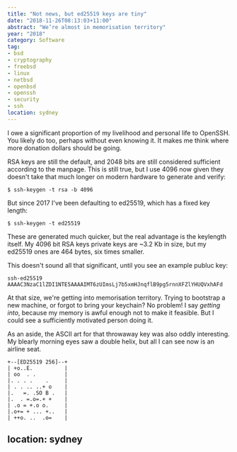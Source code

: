 ```yaml
---
title: "Not news, but ed25519 keys are tiny"
date: "2018-11-26T08:13:03+11:00"
abstract: "We’re almost in memorisation territory"
year: "2018"
category: Software
tag:
- bsd
- cryptography
- freebsd
- linux
- netbsd
- openbsd
- openssh
- security
- ssh
location: sydney
---
```

I owe a significant proportion of my livelihood and personal life to OpenSSH. You likely do too, perhaps without even knowing it. It makes me think where more donation dollars should be going.

RSA keys are still the default, and 2048 bits are still considered sufficient according to the manpage. This is still true, but I use 4096 now given they doesn't take that much longer on modern hardware to generate and verify:

    $ ssh-keygen -t rsa -b 4096

But since 2017 I've been defaulting to ed25519, which has a fixed key length:

    $ ssh-keygen -t ed25519

These are generated much quicker, but the real advantage is the keylength itself. My 4096 bit RSA keys private keys are ~3.2 Kb in size, but my ed25519 ones are 464 bytes, six times smaller.

This doesn't sound all that significant, until you see an example publuc key:

    ssh-ed25519 AAAAC3NzaC1lZDI1NTE5AAAAIMT6zUImsLj7b5xmHJnqflB9pg5rnnXFZlYHUQVxhAFd

At that size, we're getting into memorisation territory. Trying to bootstrap a new machine, or forgot to bring your keychain? No problem! I say *getting into*, because my memory is awful enough not to make it feasible. But I could see a sufficiently motivated person doing it.

As an aside, the ASCII art for that throwaway key was also oddly interesting. My blearly morning eyes saw a double helix, but all I can see now is an airline seat.

    +--[ED25519 256]--+
    | +o..E.          |
    | oo  . .         |
    |. . . .    .     |
    | . . .. ..+ o    |
    |.   =. .SO B .   |
    |.  . =.o=.+ +    |
    | .o = +.o o.     |
    |.o+= + ... +..   |
    | ++o. ..  .o=    |
location: sydney
---

